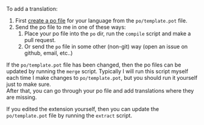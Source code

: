 To add a translation: 

1. First [create a po file](https://www.gnu.org/software/gettext/manual/gettext.html#Creating) for your language from the `po/template.pot` file.
1. Send the po file to me in one of these ways:
    1. Place your po file into the `po` dir, run the `compile` script and make a pull request.
    1. Or send the `po` file in some other (non-git) way (open an issue on github, email, etc..)

If the `po/template.pot` file has been changed, then the po files can be updated
by running the `merge` script. Typically I will run this script myself each time 
I make changes to `po/template.pot`, but you should run it yourself just to make
sure.  
After that, you can go through your po file and add translations where they are
missing.

If you edited the extension yourself, then you can update the `po/template.pot`
file by running the `extract` script.
